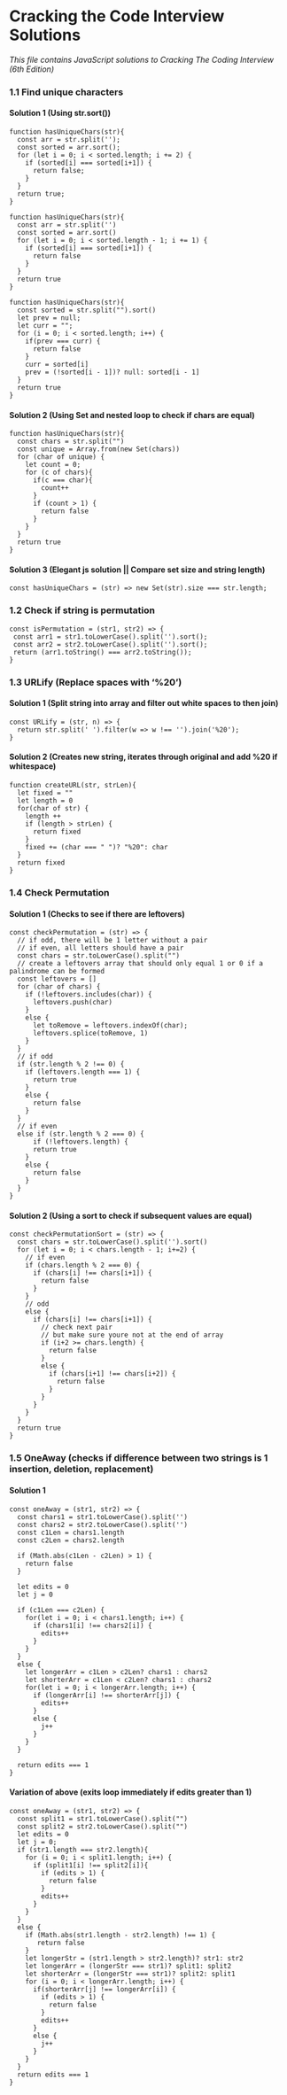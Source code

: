 # Cracking the Code Interview Solutions
*This file contains JavaScript solutions to Cracking The Coding Interview (6th Edition)* 
### 1.1 Find unique characters
#### Solution 1 (Using str.sort())
```
function hasUniqueChars(str){
  const arr = str.split('');
  const sorted = arr.sort();
  for (let i = 0; i < sorted.length; i += 2) {
    if (sorted[i] === sorted[i+1]) {
      return false;
    }
  }
  return true;
}
```
```
function hasUniqueChars(str){
  const arr = str.split('')
  const sorted = arr.sort()
  for (let i = 0; i < sorted.length - 1; i += 1) {
    if (sorted[i] === sorted[i+1]) {
      return false
    }
  }
  return true
}
```
```
function hasUniqueChars(str){
  const sorted = str.split("").sort()
  let prev = null;
  let curr = "";
  for (i = 0; i < sorted.length; i++) {
    if(prev === curr) {
      return false
    }
    curr = sorted[i]
    prev = (!sorted[i - 1])? null: sorted[i - 1]
  }
  return true
}
```
#### Solution 2 (Using Set and nested loop to check if chars are equal)
```
function hasUniqueChars(str){
  const chars = str.split("")
  const unique = Array.from(new Set(chars))
  for (char of unique) {
    let count = 0;
    for (c of chars){
      if(c === char){
        count++
      }
      if (count > 1) {
        return false
      }
    }
  }
  return true
}
```
#### Solution 3 (Elegant js solution || Compare set size and string length)
```
const hasUniqueChars = (str) => new Set(str).size === str.length;
```
### 1.2 Check if string is permutation
```
const isPermutation = (str1, str2) => {
 const arr1 = str1.toLowerCase().split('').sort();
 const arr2 = str2.toLowerCase().split('').sort();
 return (arr1.toString() === arr2.toString());
}
```
 

### 1.3 URLify (Replace spaces with ‘%20’)
#### Solution 1 (Split string into array and filter out white spaces to then join)
```
const URLify = (str, n) => {
  return str.split(' ').filter(w => w !== '').join('%20');
}
```
#### Solution 2 (Creates new string, iterates through original and add %20 if whitespace)
```
function createURL(str, strLen){
  let fixed = ""
  let length = 0
  for(char of str) {
    length ++
    if (length > strLen) {
      return fixed
    }
    fixed += (char === " ")? "%20": char
  }
  return fixed
}
```


### 1.4 Check Permutation
#### Solution 1 (Checks to see if there are leftovers)
```
const checkPermutation = (str) => {
  // if odd, there will be 1 letter without a pair
  // if even, all letters should have a pair
  const chars = str.toLowerCase().split("")
  // create a leftovers array that should only equal 1 or 0 if a palindrome can be formed
  const leftovers = []
  for (char of chars) {
    if (!leftovers.includes(char)) {
      leftovers.push(char)
    }
    else {
      let toRemove = leftovers.indexOf(char);
      leftovers.splice(toRemove, 1)
    }
  }
  // if odd
  if (str.length % 2 !== 0) {
    if (leftovers.length === 1) {
      return true
    }
    else {
      return false
    }
  }
  // if even 
  else if (str.length % 2 === 0) {
      if (!leftovers.length) {
      return true
    }
    else {
      return false
    }
  }
}

```
#### Solution 2 (Using a sort to check if subsequent values are equal)
```
const checkPermutationSort = (str) => {
  const chars = str.toLowerCase().split('').sort()
  for (let i = 0; i < chars.length - 1; i+=2) {
    // if even
    if (chars.length % 2 === 0) {
      if (chars[i] !== chars[i+1]) {
        return false
      }
    }
    // odd
    else {
      if (chars[i] !== chars[i+1]) {
        // check next pair
        // but make sure youre not at the end of array
        if (i+2 >= chars.length) {
          return false
        }
        else {
          if (chars[i+1] !== chars[i+2]) {
            return false
          }
        }
      }
    }
  }
  return true
}
```
### 1.5 OneAway (checks if difference between two strings is 1 insertion, deletion, replacement)
#### Solution 1
```
const oneAway = (str1, str2) => {
  const chars1 = str1.toLowerCase().split('')
  const chars2 = str2.toLowerCase().split('')
  const c1Len = chars1.length
  const c2Len = chars2.length

  if (Math.abs(c1Len - c2Len) > 1) {
    return false
  }

  let edits = 0
  let j = 0

  if (c1Len === c2Len) {
    for(let i = 0; i < chars1.length; i++) {
      if (chars1[i] !== chars2[i]) {
        edits++
      }
    }
  }
  else {
    let longerArr = c1Len > c2Len? chars1 : chars2
    let shorterArr = c1Len < c2Len? chars1 : chars2
    for(let i = 0; i < longerArr.length; i++) {
      if (longerArr[i] !== shorterArr[j]) {
        edits++
      }
      else {
        j++
      }
    }
  }

  return edits === 1
}
```
#### Variation of above (exits loop immediately if edits greater than 1)
```
const oneAway = (str1, str2) => {
  const split1 = str1.toLowerCase().split("")
  const split2 = str2.toLowerCase().split("")
  let edits = 0
  let j = 0;
  if (str1.length === str2.length){
    for (i = 0; i < split1.length; i++) {
      if (split1[i] !== split2[i]){
        if (edits > 1) {
          return false
        }
        edits++
      }
    }
  }
  else {
    if (Math.abs(str1.length - str2.length) !== 1) {
       return false
    }
    let longerStr = (str1.length > str2.length)? str1: str2
    let longerArr = (longerStr === str1)? split1: split2
    let shorterArr = (longerStr === str1)? split2: split1
    for (i = 0; i < longerArr.length; i++) {
      if(shorterArr[j] !== longerArr[i]) {
        if (edits > 1) {
          return false
        }
        edits++ 
      }
      else {
        j++
      }
    }
  }
  return edits === 1
}
```
